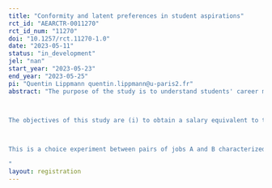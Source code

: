 ```yaml
---
title: "Conformity and latent preferences in student aspirations"
rct_id: "AEARCTR-0011270"
rct_id_num: "11270"
doi: "10.1257/rct.11270-1.0"
date: "2023-05-11"
status: "in_development"
jel: "nan"
start_year: "2023-05-23"
end_year: "2023-05-25"
pi: "Quentin Lippmann quentin.lippmann@u-paris2.fr"
abstract: "The purpose of the study is to understand students' career motivations, particularly the value they attach to various job features such as flexibility, environmental friendliness, gender equality, and working for a civic-minded company.

The objectives of this study are (i) to obtain a salary equivalent to the students' valuation of these job amenities; (ii) examine the extent to which students are able to predict their peer’s average choices; (iii) estimate peer effects, also translated into salary equivalents; (iv) study the variation of these willingnesses to pay (WTP) according to both group and individual characteristics. 
 
This is a choice experiment between pairs of jobs A and B characterized by different amenities and different wage levels; for each such vignette, the subject is asked to state the probability that they would choose job A vs. job B and predict their peer’s choices (with an incentive for accuracy). Within the choices made by the students, we will also seek to distinguish what is based on their deep and personal preferences and what is based on conformity with peer’s choices. To do this, the experiment will include two arms: a treatment group in which information about the A/B choice probabilities of another previously interviewed group will be provided to them before they can make their own choices, and a control group without prior information.
"
layout: registration
---
```


